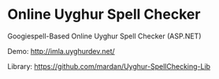 Online Uyghur Spell Checker
===========================

Googiespell-Based Online Uyghur Spell Checker (ASP.NET)

Demo: http://imla.uyghurdev.net/

Library: https://github.com/mardan/Uyghur-SpellChecking-Lib
